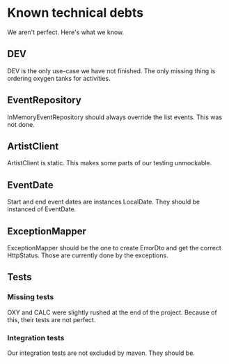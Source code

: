 # Known technical debts

We aren't perfect. Here's what we know.

## DEV

DEV is the only use-case we have not finished. The only missing thing is ordering oxygen tanks for activities.

## EventRepository

InMemoryEventRepository should always override the list events. This was not done.

## ArtistClient

ArtistClient is static. This makes some parts of our testing unmockable.

## EventDate

Start and end event dates are instances LocalDate. They should be instanced of EventDate.

## ExceptionMapper

ExceptionMapper should be the one to create ErrorDto and get the correct HttpStatus. Those are currently done by the exceptions.

## Tests

### Missing tests

OXY and CALC were slightly rushed at the end of the project. Because of this, their tests are not perfect.

### Integration tests

Our integration tests are not excluded by maven. They should be.
